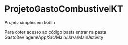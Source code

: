# ProjetoGastoCombustivelKT
Projeto simples em kotlin 

Para obter acesso ao código basta entrar na pasta GastoDeViagem/App/Src/Main/Java/MainActivity
